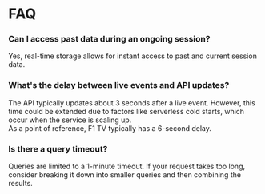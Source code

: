 # FAQ

### Can I access past data during an ongoing session?
Yes, real-time storage allows for instant access to past and current session data.

### What's the delay between live events and API updates?
The API typically updates about 3 seconds after a live event.
However, this time could be extended due to factors like serverless cold starts, which occur when the service is scaling up.    
As a point of reference, F1 TV typically has a 6-second delay.

### Is there a query timeout?
Queries are limited to a 1-minute timeout. If your request takes too long, consider breaking it down into smaller queries and then combining the results.
